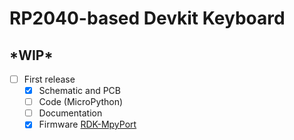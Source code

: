# RP2040-based Devkit Keyboard

## \*WIP\*

 - [ ] First release
   - [x] Schematic and PCB
   - [ ] Code (MicroPython)
   - [ ] Documentation
   - [x] Firmware [RDK-MpyPort](https://github.com/PCX-LK/RDK-MpyPort)
